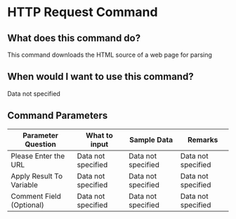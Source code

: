 <!--TITLE: HTTP Request Command -->
<!-- SUBTITLE: a command in the WebAPI Commands group -->
# HTTP Request Command


## What does this command do?
This command downloads the HTML source of a web page for parsing


## When would I want to use this command?
Data not specified


## Command Parameters
| Parameter Question   	| What to input  	|  Sample Data 	| Remarks  	|
| ---                    | ---               | ---           | ---       |
|Please Enter the URL|Data not specified|Data not specified|Data not specified|
|Apply Result To Variable|Data not specified|Data not specified|Data not specified|
|Comment Field (Optional)|Data not specified|Data not specified|Data not specified|


